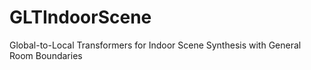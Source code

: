 # GLTIndoorScene
Global-to-Local Transformers for Indoor Scene Synthesis with General Room Boundaries
